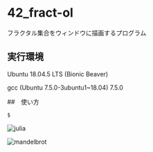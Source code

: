 # 42_fract-ol
フラクタル集合をウィンドウに描画するプログラム

## 実行環境
Ubuntu 18.04.5 LTS (Bionic Beaver)

gcc (Ubuntu 7.5.0-3ubuntu1~18.04) 7.5.0

##　使い方
```bash
$ 
```
![julia](https://user-images.githubusercontent.com/60804160/127802780-3e54e6fd-44ec-4ceb-8b9e-02b15b7647cc.gif)

![mandelbrot](https://user-images.githubusercontent.com/60804160/127803082-8c975168-4ee9-49ea-abda-9a1b1a58b3bb.gif)
